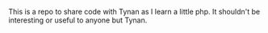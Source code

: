 This is a repo to share code with Tynan as I learn a little php. It shouldn't be interesting or useful to anyone but Tynan.

